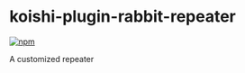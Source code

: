 # koishi-plugin-rabbit-repeater

[![npm](https://img.shields.io/npm/v/koishi-plugin-rabbit-repeater?style=flat-square)](https://www.npmjs.com/package/koishi-plugin-rabbit-repeater)

A customized repeater
